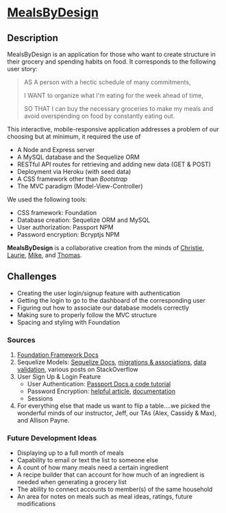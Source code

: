 # [MealsByDesign](https://mealsbydesign.herokuapp.com/)

## Description
MealsByDesign is an application for those who want to create structure in their grocery and spending habits on food. It corresponds to the following user story:

> AS A person with a hectic schedule of many commitments,
> 
> I WANT to organize what I'm eating for the week ahead of time,
> 
> SO THAT I can buy the necessary groceries to make my meals and avoid overspending on food by constantly eating out.

This interactive, mobile-responsive application addresses a problem of our choosing but at minimum, it required the use of
- A Node and Express server
- A MySQL database and the Sequelize ORM
- RESTful API routes for retrieving and adding new data (GET & POST)
- Deployment via Heroku (with seed data)
- A CSS framework other than *Bootstrap*
- The MVC paradigm (Model-View-Controller)

We used the following tools:
- CSS framework: Foundation
- Database creation: Sequelize ORM and MySQL
- User authorization: Passport NPM
- Password encryption: Bcryptjs NPM

**MealsByDesign** is a collaborative creation from the minds of [Christie](https://github.com/TwoByteKitty), [Laurie](https://github.com/lbernadel), [Mike](https://github.com/MikeZanercik), and [Thomas](https://github.com/thoughtsinflight).

## Challenges
- Creating the user login/signup feature with authentication
- Getting the login to go to the dashboard of the corresponding user
- Figuring out how to associate our database models correctly
- Making sure to properly follow the MVC structure
- Spacing and styling with Foundation


### Sources
1. [Foundation Framework Docs](https://get.foundation/sites/docs/index.html)
2. Sequelize Models: [Sequelize Docs](https://sequelize.org/master/manual/getting-started.html), [migrations & associations](https://codeburst.io/sequelize-migrations-setting-up-associations-985d29b61ee7), [data validation](https://github.com/validatorjs/validator.js), various posts on StackOverflow
3. User Sign Up & Login Feature
   * User Authentication: [Passport Docs](http://www.passportjs.org/docs/),[a code tutorial](https://code.tutsplus.com/tutorials/using-passport-with-sequelize-and-mysql--cms-27537)
   * Password Encryption: [helpful article](https://auth0.com/blog/hashing-in-action-understanding-bcrypt/), [documentation](https://www.npmjs.com/package/bcryptjs)
   * Sessions 
4. For everything else that made us want to flip a table....we picked the wonderful minds of our instructor, Jeff, our TAs (Alex, Cassidy & Max), and Allison Payne.


### Future Development Ideas
* Displaying up to a full month of meals
* Capability to email or text the list to someone else
* A count of how many meals need a certain ingredient
* A recipe builder that can account for how much of an ingredient is needed when generating a grocery list
* The ability to connect accounts to member(s) of the same household
* An area for notes on meals such as meal ideas, ratings, future modifications